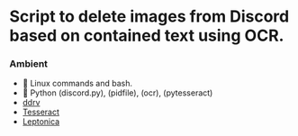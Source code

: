 # Script to delete images from Discord based on contained text using OCR.

### **Ambient**

- 🐧️ Linux commands and bash.
- 🐍️ Python (discord.py), (pidfile), (ocr), (pytesseract)
- [ddrv](https://github.com/forscht/ddrv) 
- [Tesseract](https://github.com/tesseract-ocr/tesseract)
- [Leptonica](https://github.com/DanBloomberg/leptonica)













